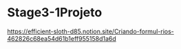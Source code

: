 # Stage3-1Projeto
https://efficient-sloth-d85.notion.site/Criando-formul-rios-462826c68ea54d61b1eff955158d1a6d
